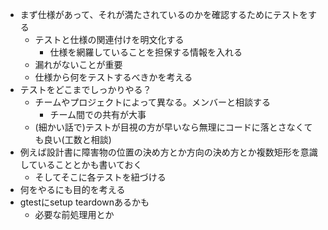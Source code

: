 - まず仕様があって、それが満たされているのかを確認するためにテストをする
	- テストと仕様の関連付けを明文化する
		- 仕様を網羅していることを担保する情報を入れる
	- 漏れがないことが重要
	- 仕様から何をテストするべきかを考える
- テストをどこまでしっかりやる？
	- チームやプロジェクトによって異なる。メンバーと相談する
		- チーム間での共有が大事
	- (細かい話で)テストが目視の方が早いなら無理にコードに落とさなくても良い(工数と相談)
- 例えば設計書に障害物の位置の決め方とか方向の決め方とか複数矩形を意識していることとかも書いておく
	- そしてそこに各テストを紐づける
- 何をやるにも目的を考える
- gtestにsetup teardownあるかも
	- 必要な前処理用とか



